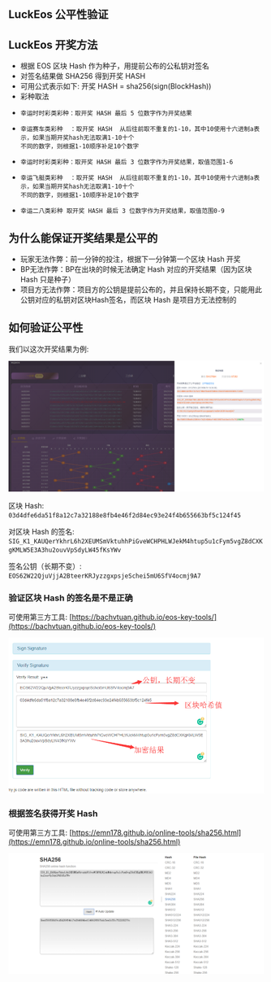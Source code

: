 LuckEos 公平性验证
---

## LuckEos 开奖方法

* 根据 EOS 区块 Hash 作为种子，用提前公布的公私钥对签名
* 对签名结果做 SHA256 得到开奖 HASH
* 可用公式表示如下: 开奖 HASH = sha256(sign(BlockHash))
* 彩种取法
*     幸运时时彩类彩种：取开奖 HASH 最后 5 位数字作为开奖结果
*     幸运赛车类彩种  ：取开奖 HASH  从后往前取不重复的1-10，其中10使用十六进制a表示，如果当期开奖hash无法取满1-10十个
      不同的数字，则根据1-10顺序补足10个数字
*     幸运时时彩类彩种：取开奖 HASH 最后 3 位数字作为开奖结果，取值范围1-6
*     幸运飞艇类彩种  ：取开奖 HASH  从后往前取不重复的1-10，其中10使用十六进制a表示，如果当期开奖hash无法取满1-10十个
      不同的数字，则根据1-10顺序补足10个数字
*     幸运二八类彩种 取开奖 HASH 最后 3 位数字作为开奖结果，取值范围0-9

## 为什么能保证开奖结果是公平的

* 玩家无法作弊：前一分钟的投注，根据下一分钟第一个区块 Hash 开奖
* BP无法作弊：BP在出块的时候无法确定 Hash 对应的开奖结果（因为区块 Hash 只是种子）
* 项目方无法作弊：项目方的公钥是提前公布的，并且保持长期不变，只能用此公钥对应的私钥对区块Hash签名，而区块 Hash 是项目方无法控制的

## 如何验证公平性

我们以这次开奖结果为例:

![开奖结果](result.png)

区块 Hash: 
`03d4dfe6da51f8a12c7a32188e8fb4e46f2d84ec93e24f4b655663bf5c124f45`

对区块 Hash 的签名:
`SIG_K1_KAUQerYkhrL6h2XEUMSmVktuhhPiGveWCHPHLWJekM4htup5u1cFym5vgZ8dCXKgKMLW5E3A3hu2ouvVpSdyLW45fKsYWv`

签名公钥（长期不变）:
`EOS62W22QjuVjjA2BteerKRJyzzgxpsjeSchei5mU6SfV4ocmj9A7`

### 验证区块 Hash 的签名是不是正确

可使用第三方工具: [https://bachvtuan.github.io/eos-key-tools/](https://bachvtuan.github.io/eos-key-tools/)

![验证签名](verify-sign.png)

### 根据签名获得开奖 Hash

可使用第三方工具: [https://emn178.github.io/online-tools/sha256.html](https://emn178.github.io/online-tools/sha256.html)

![验证sha256](verify-sha256.png)
